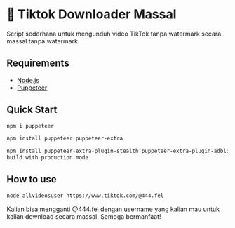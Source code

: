# 🥞 Tiktok Downloader Massal

Script sederhana untuk mengunduh video TikTok tanpa watermark secara massal tanpa watermark.


## Requirements

- [Node.js](https://nodejs.org/en/)
- [Puppeteer](https://developers.google.com/web/tools/puppeteer)


## Quick Start


```sh
npm i puppeteer
```

```sh
npm install puppeteer puppeteer-extra
```

```sh
npm install puppeteer-extra-plugin-stealth puppeteer-extra-plugin-adblocker
build with production mode
```

## How to use

```sh
node allvideosuser https://www.tiktok.com/@444.fel
```

Kalian bisa mengganti @444.fel dengan username yang kalian mau untuk kalian download secara massal.
Semoga bermanfaat!
